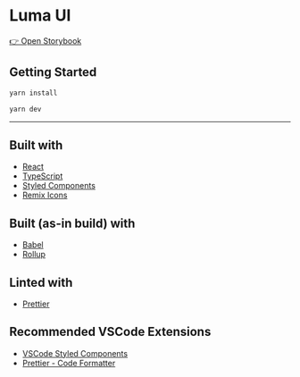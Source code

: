 # Luma UI

[👉 Open Storybook](https://pmet-public.github.io/luma-ui/?path=/story/%F0%9F%91%8B-welcome--getting-started)

## Getting Started

```bash
yarn install
```

```bash
yarn dev
```

---

## Built with

-   [React](https://reactjs.org/)
-   [TypeScript](https://www.typescriptlang.org/)
-   [Styled Components](https://www.styled-components.com/)
-   [Remix Icons](https://remixicon.com)

## Built (as-in build) with

-   [Babel](https://babeljs.io/)
-   [Rollup](https://rollupjs.org/guide/en/)

## Linted with

-   [Prettier](https://prettier.io/)

## Recommended VSCode Extensions

-   [VSCode Styled Components](https://marketplace.visualstudio.com/items?itemName=jpoissonnier.vscode-styled-components)
-   [Prettier - Code Formatter](https://marketplace.visualstudio.com/items?itemName=esbenp.prettier-vscode)
